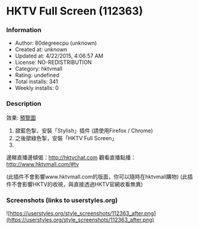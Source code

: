 # HKTV Full Screen (112363)

### Information
- Author: 80degreecpu (unknown)
- Created at: unknown
- Updated at: 4/22/2015, 4:06:57 AM
- License: NO-REDISTRIBUTION
- Category: hktvmall
- Rating: undefined
- Total installs: 341
- Weekly installs: 0


### Description
效果: <a href="http://i.imgur.com/CuBchYw.png" target="_blank">預覽圖</a>

1. 撳藍色掣，安裝「Stylish」插件 (請使用Firefox / Chrome)
2. 之後撳綠色掣，安裝「HKTV Full Screen」
3.
邊睇直播邊傾偈：<a href="http://hktvchat.com" target="_blank">http://hktvchat.com</a>
觀看直播點播：<a href="http://www.hktvmall.com/#tv" target="_blank">http://www.hktvmall.com/#tv</a>

(此插件不會影響www.hktvmall.com的版面，你可以隨時在hktvmall購物)
(此插件不會影響HKTV的收視，與直接透過HKTV官網收看無異)


### Screenshots (links to userstyles.org)
![https://userstyles.org/style_screenshots/112363_after.png](https://userstyles.org/style_screenshots/112363_after.png)


